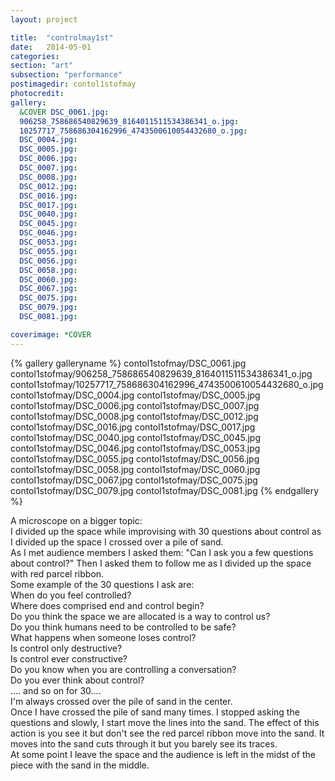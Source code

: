 ```yaml
---
layout: project

title:  "controlmay1st"
date:   2014-05-01 
categories: 
section: "art"
subsection: "performance"
postimagedir: contol1stofmay
photocredit: 
gallery:
  &COVER DSC_0061.jpg: 
  906258_758686540829639_8164011511534386341_o.jpg:
  10257717_758686304162996_4743500610054432680_o.jpg:
  DSC_0004.jpg:
  DSC_0005.jpg:
  DSC_0006.jpg:
  DSC_0007.jpg:
  DSC_0008.jpg:
  DSC_0012.jpg:
  DSC_0016.jpg:
  DSC_0017.jpg:
  DSC_0040.jpg:
  DSC_0045.jpg:
  DSC_0046.jpg:
  DSC_0053.jpg:
  DSC_0055.jpg:
  DSC_0056.jpg:
  DSC_0058.jpg:
  DSC_0060.jpg:
  DSC_0067.jpg:
  DSC_0075.jpg:
  DSC_0079.jpg:
  DSC_0081.jpg:

coverimage: *COVER
---
```


{% gallery galleryname %}
contol1stofmay/DSC_0061.jpg 
contol1stofmay/906258_758686540829639_8164011511534386341_o.jpg
contol1stofmay/10257717_758686304162996_4743500610054432680_o.jpg
contol1stofmay/DSC_0004.jpg
contol1stofmay/DSC_0005.jpg
contol1stofmay/DSC_0006.jpg
contol1stofmay/DSC_0007.jpg
contol1stofmay/DSC_0008.jpg
contol1stofmay/DSC_0012.jpg
contol1stofmay/DSC_0016.jpg
contol1stofmay/DSC_0017.jpg
contol1stofmay/DSC_0040.jpg
contol1stofmay/DSC_0045.jpg
contol1stofmay/DSC_0046.jpg
contol1stofmay/DSC_0053.jpg
contol1stofmay/DSC_0055.jpg
contol1stofmay/DSC_0056.jpg
contol1stofmay/DSC_0058.jpg
contol1stofmay/DSC_0060.jpg
contol1stofmay/DSC_0067.jpg
contol1stofmay/DSC_0075.jpg
contol1stofmay/DSC_0079.jpg
contol1stofmay/DSC_0081.jpg
{% endgallery %}

A microscope on a bigger topic:  
I divided up the space while improvising with 30 questions about control as I divided up the space I crossed over a pile of sand.  
As I met audience members I asked them: "Can I ask you a few questions about control?" Then I asked them to follow me as I divided up the space with red parcel ribbon.  
Some example of the 30 questions I ask are:  
When do you feel controlled?   
Where does comprised end and control begin?   
Do you think the space we are allocated is a way to control us?  
Do you think humans need to be controlled to be safe?   
What happens when someone loses control?  
Is control only destructive?  
Is control ever constructive?   
Do you know when you are controlling a conversation?  
Do you ever think about control?  
.... and so on for 30....  
I'm always crossed over the pile of sand in the center.  
Once I have crossed the pile of sand many times. I stopped asking the questions and slowly, I start move the lines into the sand. The effect of this action is you see it but don't see the red parcel ribbon move into the sand. It moves into the sand cuts through it but you barely see its traces.  
At some point I leave the space and the audience is left in the midst of the piece with the sand in the middle.  
